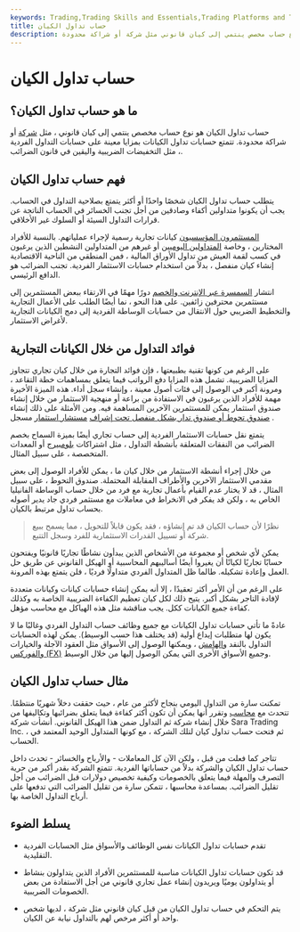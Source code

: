 ```yaml
---
keywords: Trading,Trading Skills and Essentials,Trading Platforms and Tools,Trading Skills,Platforms and Tools
title: حساب تداول الكيان
description: حساب تداول الكيان هو نوع حساب مخصص ينتمي إلى كيان قانوني مثل شركة أو شراكة محدودة.
---
```


# حساب تداول الكيان
## ما هو حساب تداول الكيان؟

حساب تداول الكيان هو نوع حساب مخصص ينتمي إلى كيان قانوني ، مثل [شركة](/corporation) أو شراكة محدودة. تتمتع حسابات تداول الكيانات بمزايا معينة على حسابات التداول الفردية ، مثل التخفيضات الضريبية واليقين في قانون الضرائب.

## فهم حساب تداول الكيان

يتطلب حساب تداول الكيان شخصًا واحدًا أو أكثر يتمتع بصلاحية التداول في الحساب. يجب أن يكونوا متداولين أكفاء وصادقين من أجل تجنب الخسائر في الحساب الناتجة عن قرارات التداول السيئة أو السلوك غير الأخلاقي.

[المستثمرون المؤسسيون](/institutionalinvestor) كيانات تجارية رسمية لإجراء عملياتهم. بالنسبة للأفراد المختارين ، وخاصة [المتداولين اليوميين](/daytrader) أو غيرهم من المتداولين النشطين الذين يرغبون في كسب لقمة العيش من تداول الأوراق المالية ، فمن المنطقي من الناحية الاقتصادية إنشاء كيان منفصل ، بدلاً من استخدام حسابات الاستثمار الفردية. تجنب الضرائب هو الدافع الرئيسي.

انتشار [السمسرة عبر الإنترنت والخصم](/discountbroker) دورًا مهمًا في الارتقاء ببعض المستثمرين إلى مستثمرين محترفين زائفين. على هذا النحو ، نما أيضًا الطلب على الأعمال التجارية والتخطيط الضريبي حول الانتقال من حسابات الوساطة الفردية إلى دمج الكيانات التجارية لأغراض الاستثمار.

## فوائد التداول من خلال الكيانات التجارية

على الرغم من كونها تقنية بطبيعتها ، فإن فوائد التجارة من خلال كيان تجاري تتجاوز المزايا الضريبية. تشمل هذه المزايا دفع الرواتب فيما يتعلق بمساهمات خطة التقاعد ، ومرونة أكبر في الوصول إلى فئات أصول معينة ، وإنشاء سجل أداء. هذه الميزة الأخيرة مهمة للأفراد الذين يرغبون في الاستفادة من براعة أو منهجية الاستثمار من خلال إنشاء صندوق استثمار يمكن للمستثمرين الآخرين المساهمة فيه. ومن الأمثلة على ذلك إنشاء [صندوق تحوط أو صندوق تدار بشكل منفصل تحت إشراف](/hedgefund) [مستشار استثمار](/investmentadvisor) مسجل .

يتمتع نقل حسابات الاستثمار الفردية إلى حساب تجاري أيضًا بميزة السماح بخصم الضرائب من النفقات المتعلقة بأنشطة التداول ، مثل اشتراكات [بلومبيرج](/bloomberg) أو المعدات المتخصصة ، على سبيل المثال.

من خلال إجراء أنشطة الاستثمار من خلال كيان ما ، يمكن للأفراد الوصول إلى بعض مقدمي الاستثمار الآخرين والأطراف المقابلة المحتملة. صندوق التحوط ، على سبيل المثال ، قد لا يختار عدم القيام بأعمال تجارية مع فرد من خلال حساب الوساطة الفانيليا الخاص به ، ولكن قد يفكر في الانخراط في معاملات مع مستثمر فردي جاد يدير أصوله بحساب تداول مرتبط بالكيان.

> نظرًا لأن حساب الكيان قد تم إنشاؤه ، فقد يكون قابلاً للتحويل ، مما يسمح ببيع شركة أو تسييل القدرات الاستثمارية للفرد وسجل التتبع.

>

يمكن لأي شخص أو مجموعة من الأشخاص الذين يبدأون نشاطًا تجاريًا قانونيًا ويفتحون حسابًا تجاريًا لكيانًا أن يغيروا أيضًا أساليبهم المحاسبية أو الهيكل القانوني عن طريق حل العمل وإعادة تشكيله. طالما ظل المتداول الفردي متداولًا فرديًا ، فلن يتمتع بهذه المرونة.

على الرغم من أن الأمر أكثر تعقيدًا ، إلا أنه يمكن إنشاء حسابات كيانات وكيانات متعددة لإفادة التاجر بشكل أكبر. يتيح ذلك لكل كيان تعظيم الكفاءة الضريبية الخاصة به وكذلك كفاءة جميع الكيانات ككل. يجب مناقشة مثل هذه الهياكل مع محاسب مؤهل.

عادةً ما تأتي حسابات تداول الكيانات مع جميع وظائف حساب التداول الفردي وغالبًا ما لا يكون لها متطلبات إيداع أولية (قد يختلف هذا حسب الوسيط). يمكن لهذه الحسابات التداول بالنقد [والهامش](/margin) ، ويمكنها الوصول إلى الأسواق مثل العقود الآجلة والخيارات [والفوركس (FX)](/forex) وجميع الأسواق الأخرى التي يمكن الوصول إليها من خلال الوسيط.

## مثال حساب تداول الكيان

تمكنت سارة من التداول اليومي بنجاح لأكثر من عام ، حيث حققت دخلاً شهريًا منتظمًا. تتحدث مع [محاسب](/tax-accounting) وتقرر أنها يمكن أن تكون أكثر كفاءة فيما يتعلق بضرائبها وتكاليفها من خلال إنشاء شركة ثم التداول ضمن هذا الهيكل القانوني. أنشأت شركة Sara Trading Inc. ، ثم فتحت حساب تداول كيان لتلك الشركة ، مع كونها المتداول الوحيد المعتمد في الحساب.

تتاجر كما فعلت من قبل ، ولكن الآن كل المعاملات - والأرباح والخسائر - تحدث داخل حساب تداول الكيان والشركة بدلاً من حساباتها الفردية. تتمتع الشركة بقدر أكبر من حرية التصرف والمهلة فيما يتعلق بالخصومات وكيفية تخصيص دولارات قبل الضرائب من أجل تقليل الضرائب. بمساعدة محاسبها ، تتمكن سارة من تقليل الضرائب التي تدفعها على أرباح التداول الخاصة بها.

## يسلط الضوء

- تقدم حسابات تداول الكيانات نفس الوظائف والأسواق مثل الحسابات الفردية التقليدية.

- قد تكون حسابات تداول الكيانات مناسبة للمستثمرين الأفراد الذين يتداولون بنشاط أو يتداولون يوميًا ويريدون إنشاء عمل تجاري قانوني من أجل الاستفادة من بعض الخصومات الضريبية.

- يتم التحكم في حساب تداول الكيان من قبل كيان قانوني مثل شركة ، لديها شخص واحد أو أكثر مرخص لهم بالتداول نيابة عن الكيان.

